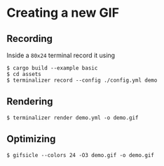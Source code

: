 # Creating a new GIF

## Recording

Inside a `80x24` terminal record it using

```
$ cargo build --example basic
$ cd assets
$ terminalizer record --config ./config.yml demo
```

## Rendering

```
$ terminalizer render demo.yml -o demo.gif
```

## Optimizing

```
$ gifsicle --colors 24 -O3 demo.gif -o demo.gif
```
